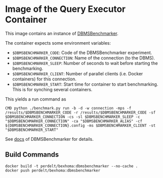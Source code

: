 # Image of the Query Executor Container

This image contains an instance of [DBMSBenchmarker](https://github.com/Beuth-Erdelt/DBMS-Benchmarker).

The container expects some environment variables:
* `$DBMSBENCHMARKER_CODE`: Code of the DBMSBenchmarker experiment.
* `$DBMSBENCHMARKER_CONNECTION`: Name of the connection (to the DBMS).
* `$DBMSBENCHMARKER_SLEEP`: Number of seconds to wait before starting the benchmarking.
* `$DBMSBENCHMARKER_CLIENT`: Number of parallel clients (i.e. Docker containers) for this connection.
* `$DBMSBENCHMARKER_START`: Start time for container to start benchmarking. This is for synching several containers.


This yields a run command as
```
CMD python ./benchmark.py run -b -d -w connection -mps -f /results/$DBMSBENCHMARKER_CODE -r /results/$DBMSBENCHMARKER_CODE -sf $DBMSBENCHMARKER_CONNECTION -cs -sl $DBMSBENCHMARKER_SLEEP -c "$DBMSBENCHMARKER_CONNECTION" -ca "$DBMSBENCHMARKER_ALIAS" -cf ${DBMSBENCHMARKER_CONNECTION}.config -ms $DBMSBENCHMARKER_CLIENT -st "$DBMSBENCHMARKER_START"
```
See [docs](https://github.com/Beuth-Erdelt/DBMS-Benchmarker) of DBMSBenchmarker for details.

## Build Commands

```
docker build -t perdelt/bexhoma:dbmsbenchmarker --no-cache .
docker push perdelt/bexhoma:dbmsbenchmarker
```
